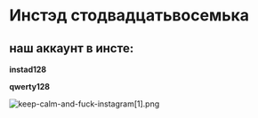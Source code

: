 # Инстэд стодвадцатьвосемька #



## наш аккаунт в инсте: ##

**instad128**

**qwerty128**

![keep-calm-and-fuck-instagram[1].png](https://bitbucket.org/repo/bdbAxR/images/705725838-keep-calm-and-fuck-instagram%5B1%5D.png)